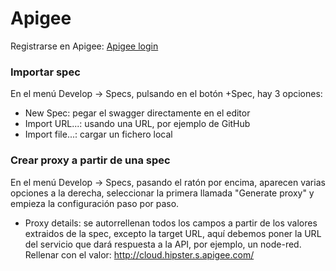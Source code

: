 # Apigee

Registrarse en Apigee: [Apigee login](https://login.apigee.com/login "Apigee login")


### Importar spec

En el menú Develop -> Specs, pulsando en el botón +Spec, hay 3 opciones:

* New Spec: pegar el swagger directamente en el editor
* Import URL...: usando una URL, por ejemplo de GitHub
* Import file...: cargar un fichero local


### Crear proxy a partir de una spec

En el menú Develop -> Specs, pasando el ratón por encima, aparecen varias opciones a la derecha, seleccionar la primera llamada "Generate proxy" y empieza la configuración paso por paso.

* Proxy details: se autorrellenan todos los campos a partir de los valores extraidos de la spec, excepto la target URL, aquí debemos poner la URL del servicio que dará respuesta a la API, por ejemplo, un node-red. Rellenar con el valor: http://cloud.hipster.s.apigee.com/
